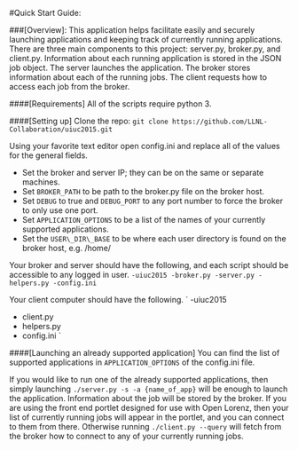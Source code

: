 #Quick Start Guide:

###[Overview]:
This application helps facilitate easily and securely launching applications and keeping track of currently running applications. There are three main components to this project: server.py, broker.py, and client.py. Information about each running application is stored in the JSON job object. The server launches the application. The broker stores information about each of the running jobs. The client requests how to access each job from the broker.

####[Requirements]
All of the scripts require python 3.

####[Setting up]
Clone the repo:
`git clone https://github.com/LLNL-Collaboration/uiuc2015.git`

Using your favorite text editor open config.ini and replace all of the values for the general fields. 
- Set the broker and server IP; they can be on the same or separate machines. 
- Set `BROKER_PATH` to be path to the broker.py file on the broker host.
- Set `DEBUG` to true and `DEBUG_PORT` to any port number to force the broker to only use one port.
- Set `APPLICATION_OPTIONS` to be a list of the names of your currently supported applications.
- Set the `USER\_DIR\_BASE` to be where each user directory is found on the broker host, e.g. /home/

Your broker and server should have the following, and each script should be accessible to any logged in user.
`
-uiuc2015
   -broker.py
   -server.py
	-helpers.py
	-config.ini
`

Your client computer should have the following.
`
-uiuc2015
   - client.py
   - helpers.py
   - config.ini
`

####[Launching an already supported application]
You can find the list of supported applications in `APPLICATION_OPTIONS` of the config.ini file.

If you would like to run one of the already supported applications, then simply launching `./server.py -s -a {name_of_app}` will be enough to launch the application. Information about the job will be stored by the broker. If you are using the front end portlet designed for use with Open Lorenz, then your list of currently running jobs will appear in the portlet, and you can connect to them from there. Otherwise running `./client.py --query` will fetch from the broker how to connect to any of your currently running jobs.

